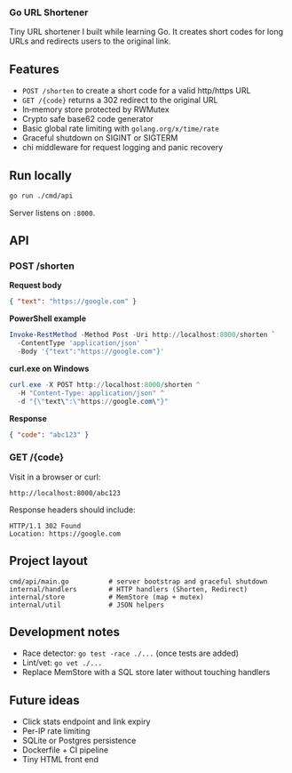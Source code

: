 ### Go URL Shortener

  Tiny URL shortener I built while learning Go. It creates short codes for long URLs and redirects users to the original link.

  ## Features

  * `POST /shorten` to create a short code for a valid http/https URL
  * `GET /{code}` returns a 302 redirect to the original URL
  * In‑memory store protected by RWMutex
  * Crypto safe base62 code generator
  * Basic global rate limiting with `golang.org/x/time/rate`
  * Graceful shutdown on SIGINT or SIGTERM
  * chi middleware for request logging and panic recovery

  ## Run locally

  ```bash
  go run ./cmd/api
  ```

  Server listens on `:8000`.

  ## API

  ### POST /shorten

  **Request body**

  ```json
  { "text": "https://google.com" }
  ```

  **PowerShell example**

  ```powershell
  Invoke-RestMethod -Method Post -Uri http://localhost:8000/shorten `
    -ContentType 'application/json' `
    -Body '{"text":"https://google.com"}'
  ```

  **curl.exe on Windows**

  ```powershell
  curl.exe -X POST http://localhost:8000/shorten ^
    -H "Content-Type: application/json" ^
    -d "{\"text\":\"https://google.com\"}"
  ```

  **Response**

  ```json
  { "code": "abc123" }
  ```

  ### GET /{code}

  Visit in a browser or curl:

  ```
  http://localhost:8000/abc123
  ```

  Response headers should include:

  ```
  HTTP/1.1 302 Found
  Location: https://google.com
  ```

  ## Project layout

  ```
  cmd/api/main.go          # server bootstrap and graceful shutdown
  internal/handlers        # HTTP handlers (Shorten, Redirect)
  internal/store           # MemStore (map + mutex)
  internal/util            # JSON helpers
  ```

  ## Development notes

  * Race detector: `go test -race ./...` (once tests are added)
  * Lint/vet: `go vet ./...`
  * Replace MemStore with a SQL store later without touching handlers

  ## Future ideas

  * Click stats endpoint and link expiry
  * Per-IP rate limiting
* SQLite or Postgres persistence
* Dockerfile + CI pipeline
* Tiny HTML front end





